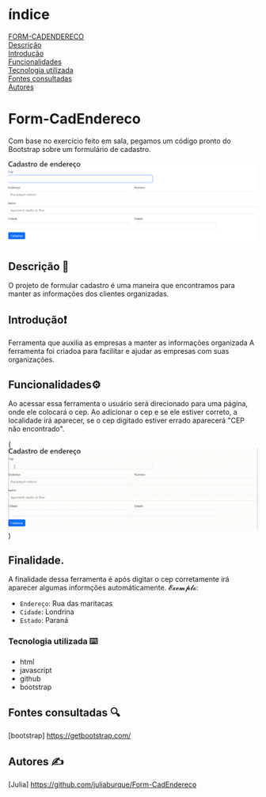 # índice
[FORM-CADENDERECO](#form-cadendereco)  
[Descrição](#descrição)  
[Introdução](#introdução)  
[Funcionalidades](#funcionalidades)  
[Tecnologia utilizada](#tecnologia-utilizadas)  
[Fontes consultadas](#fontes-consultadas)  
[Autores](#autores)

# Form-CadEndereco
Com base no exercício feito em sala, pegamos um código pronto do Bootstrap sobre um formulário de cadastro.

![image info](img/foto.png)

## Descrição 📝
 O projeto de formular cadastro é uma maneira que encontramos para manter as informações dos clientes organizadas.

## Introdução❗
Ferramenta que auxilia as empresas a manter as informações organizada
A ferramenta foi criadoa para facilitar e ajudar as empresas com suas organizações.

## Funcionalidades⚙️
Ao acessar essa ferramenta o usuário será direcionado para uma página, onde ele colocará o cep. Ao adicionar o cep e se ele estiver correto, a localidade irá aparecer, se o cep digitado estiver errado aparecerá "CEP não encontrado".

(![image info](vídeo/v%C3%ADdeo.gif))

## Finalidade.
A finalidade dessa ferramenta é após digitar o cep corretamente irá aparecer algumas informções automáticamente. 
 𝓔𝔁𝓮𝓶𝓹𝓵𝓸:
- `Endereço`: Rua das maritacas  
- `Cidade`: Londrina
- `Estado`: Paraná


### Tecnologia utilizada ⌨️
* html
* javascript
* github
* bootstrap

## Fontes consultadas 🔍
[bootstrap] https://getbootstrap.com/

## Autores ✍️
[Julia] https://github.com/juliaburque/Form-CadEndereco

